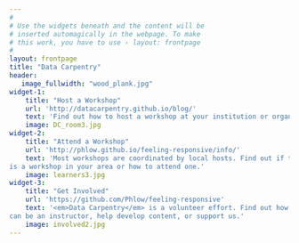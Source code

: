 ```yaml
---
#
# Use the widgets beneath and the content will be
# inserted automagically in the webpage. To make
# this work, you have to use › layout: frontpage
#
layout: frontpage
title: "Data Carpentry"
header:
   image_fullwidth: "wood_plank.jpg"
widget-1:
    title: "Host a Workshop"
    url: 'http://datacarpentry.github.io/blog/'
    text: 'Find out how to host a workshop at your institution or organization'
    image: DC_room3.jpg
widget-2:
    title: "Attend a Workshop"
    url: 'http://phlow.github.io/feeling-responsive/info/'
    text: 'Most workshops are coordinated by local hosts. Find out if there
is a workshop in your area or how to attend one.'
    image: learners3.jpg
widget-3:
    title: "Get Involved"
    url: 'https://github.com/Phlow/feeling-responsive'
    text: '<em>Data Carpentry</em> is a volunteer effort. Find out how you 
can be an instructor, help develop content, or support us.'
    image: involved2.jpg
---
```


